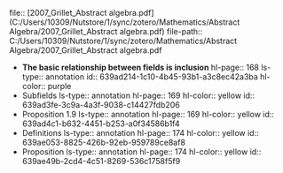 file:: [2007_Grillet_Abstract algebra.pdf](C:/Users/10309/Nutstore/1/sync/zotero/Mathematics/Abstract Algebra/2007_Grillet_Abstract algebra.pdf)
file-path:: C:/Users/10309/Nutstore/1/sync/zotero/Mathematics/Abstract Algebra/2007_Grillet_Abstract algebra.pdf

- **The basic relationship between fields is inclusion**
  hl-page:: 168
  ls-type:: annotation
  id:: 639ad214-1c10-4b45-93b1-a3c8ec42a3ba
  hl-color:: purple
- Subfields
  ls-type:: annotation
  hl-page:: 169
  hl-color:: yellow
  id:: 639ad3fe-3c9a-4a3f-9038-c14427fdb206
- Proposition 1.9
  ls-type:: annotation
  hl-page:: 169
  hl-color:: yellow
  id:: 639ad4c1-b632-4451-b253-a0f34586b1f4
- Definitions
  ls-type:: annotation
  hl-page:: 174
  hl-color:: yellow
  id:: 639ae053-8825-426b-92eb-959789ce8af8
- Proposition
  ls-type:: annotation
  hl-page:: 174
  hl-color:: yellow
  id:: 639ae49b-2cd4-4c51-8269-536c1758f5f9